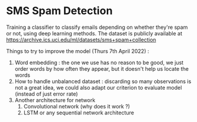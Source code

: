 # SMS Spam Detection
Training a classifier to classify emails depending on whether they're spam or not, using deep learning methods.
The dataset is publicly available at https://archive.ics.uci.edu/ml/datasets/sms+spam+collection

Things to try to improve the model (Thurs 7th April 2022) :
  1. Word embedding : the one we use has no reason to be good, we just order words by how often they appear, but it doesn't help us locate the words
  2. How to handle unbalanced dataset : discarding so many observations is not a great idea, we could also adapt our criterion to evaluate model (instead of just error rate)
  3. Another architecture for network
     1. Convolutional network (why does it work ?)
     2. LSTM or any sequential network architecture
